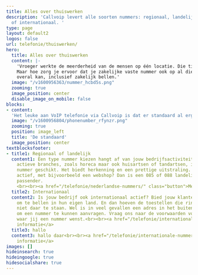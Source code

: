 ```yaml
---
title: Alles over thuiswerken
description: 'Callvoip levert alle soorten nummers: regionaal, landelijk, service
  of internationaal. '
type: page
layout: default2
logos: false
url: telefonie/thuiswerken/
hero:
  title: Alles over thuiswerken
  content: |-
    'Vroeger werkte de meerderheid van de mensen op één locatie. Die tijden zijn inmiddels natuurlijk al lang voorbij en thuiswerken hoort er in veel beroepsgroepen gewoon bij.
    Maar hoe zorg je ervoor dat je zakelijke vaste nummer ook op al die locaties bereikbaar is? Wij hebben daar natuurlijk een aantal slimme oplossingen voor, zodat jouw werk
    overal kan, inclusief zakelijk bellen.'
  image: "/v1600956363/nummer_hcbd5s.png"
  zooming: true
  image_position: center
  disable_image_on_mobile: false
blocks:
- content: 
  'Het leuke aan VoIP telefonie via Callvoip is dat er standaard al erg veel handige dingen voor thuiswerken in ons pakket zitten. We maakten er zelfs <a href="/nieuws/top-10-thuiswerk-tools-voor-zorgeloos-thuiswerken/">een lijstje</a> van. Van het meenemen van je toestel naar huis tot een e-mailtje van jouw telefoontjes zodat je makkelijk terug kunt bellen. Doorschakelen naar mobiel is natuurlijk een fluitje van een cent en met slim toepassen van gesproken berichten kun je verwachtingen van bellers perfect managen'
  image: "/v1600956804/phonenumber_rfynzr.png"
  zooming: true
  position: image_left
  title: 'De standaard'
  image_position: center
textblocksfooter:
- title1: Regionaal of landelijk
  content1: Een type nummer kiezen hangt af van jouw bedrijfsactiviteiten. Voor lokaal
    actieve branches, zoals horeca maar ook huisartsen of tandartsen, is een regionaal
    nummer geschikt. Het biedt herkenning en een prettige uitstraling. Ben je landelijk
    actief, met bijvoorbeeld een webshop? Dan is een 085 of 088 landelijk nummer wellicht
    passender.
    <br><br><a href="/telefonie/nederlandse-nummers/" class="button">Meer informatie</a>
  title2: Internationaal
  content2: Is jouw bedrijf ook internationaal actief? Bied jouw klanten een nummer
    om te bellen in hun eigen land. En dan hoeven de toestellen die rinkelen heus
    niet daar te staan. Wel is in veel gevallen een adres in het buitenland nodig
    om een nummer te kunnen aanvragen. Vraag ons naar de voorwaarden voor het land
    waar jij een nummer wenst.<br><br><a href="/telefonie/internationale-nummers/" class="button">Meer
    informatie</a>
  title3: hallo
  content3: hallo daar<br><br><a href="/telefonie/internationale-nummers/" class="button">Meer
    informatie</a>
images: []
hideinsearch: true
hideingoogle: true
hidesocialshare: true
---
```

